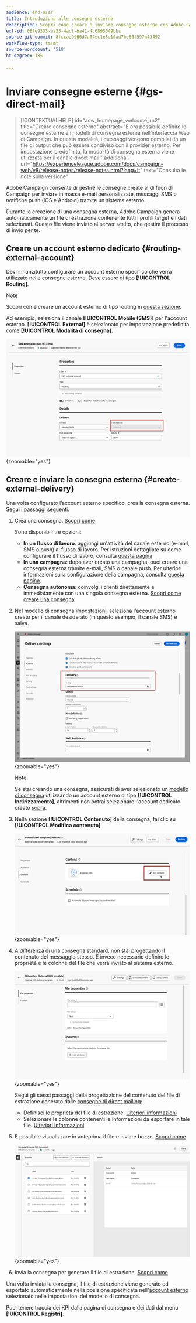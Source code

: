 ```yaml
---
audience: end-user
title: Introduzione alle consegne esterne
description: Scopri come creare e inviare consegne esterne con Adobe Campaign Web
exl-id: 08fe9333-aa35-4acf-ba41-4c6895049bbc
source-git-commit: 8fccae9906d7a04ec1e8e10ad7be60f597a43492
workflow-type: tm+mt
source-wordcount: '518'
ht-degree: 18%

---
```


# Inviare consegne esterne {#gs-direct-mail}

>[!CONTEXTUALHELP]
>id="acw_homepage_welcome_rn2"
>title="Creare consegne esterne"
>abstract="È ora possibile definire le consegne esterne e i modelli di consegna esterna nell’interfaccia Web di Campaign. In questa modalità, i messaggi vengono compilati in un file di output che può essere condiviso con il provider esterno. Per impostazione predefinita, la modalità di consegna esterna viene utilizzata per il canale direct mail."
>additional-url="https://experienceleague.adobe.com/docs/campaign-web/v8/release-notes/release-notes.html?lang=it" text="Consulta le note sulla versione"


Adobe Campaign consente di gestire le consegne create al di fuori di Campaign per inviare in massa e-mail personalizzate, messaggi SMS o notifiche push (iOS e Android) tramite un sistema esterno.

<!--The supported channels are Email, Mobile (SMS), and Push (iOs and Android).-->

Durante la creazione di una consegna esterna, Adobe Campaign genera automaticamente un file di estrazione contenente tutti i profili target e i dati selezionati. Questo file viene inviato al server scelto, che gestirà il processo di invio per te.

## Creare un account esterno dedicato {#routing-external-account}

Devi innanzitutto configurare un account esterno specifico che verrà utilizzato nelle consegne esterne. Deve essere di tipo **[!UICONTROL Routing]**.

>[!NOTE]
>
>Scopri come creare un account esterno di tipo routing in [questa sezione](../administration/external-account.md#routing).

Ad esempio, seleziona il canale **[!UICONTROL Mobile (SMS)]** per l&#39;account esterno. **[!UICONTROL External]** è selezionato per impostazione predefinita come **[!UICONTROL Modalità di consegna]**.

![](../administration/assets/external-account-delivery-mode.png){zoomable="yes"}

## Creare e inviare la consegna esterna {#create-external-delivery}

Una volta configurato l’account esterno specifico, crea la consegna esterna. Segui i passaggi seguenti.

1. Crea una consegna. [Scopri come](create-deliveries.md)

   Sono disponibili tre opzioni:

   * **In un flusso di lavoro**: aggiungi un&#39;attività del canale esterno (e-mail, SMS o push) al flusso di lavoro. Per istruzioni dettagliate su come configurare il flusso di lavoro, consulta [questa pagina](../workflows/gs-workflow-creation.md).
   * **In una campagna**: dopo aver creato una campagna, puoi creare una consegna esterna tramite e-mail, SMS o canale push. Per ulteriori informazioni sulla configurazione della campagna, consulta [questa pagina](../campaigns/gs-campaigns.md).
   * **Consegna autonoma**: coinvolgi i clienti direttamente e immediatamente con una singola consegna esterna. [Scopri come creare una consegna](../msg/gs-deliveries.md)

1. Nel modello di consegna [impostazioni](../advanced-settings/delivery-settings.md), seleziona l&#39;account esterno creato per il canale desiderato (in questo esempio, il canale SMS) e salva.

   ![](assets/external-delivery-routing.png){zoomable="yes"}

   >[!NOTE]
   >
   >Se stai creando una consegna, assicurati di aver selezionato un [modello di consegna](delivery-template.md) utilizzando un account esterno di tipo **[!UICONTROL Indirizzamento]**, altrimenti non potrai selezionare l&#39;account dedicato creato [sopra](#routing-external-account).

1. Nella sezione **[!UICONTROL Contenuto]** della consegna, fai clic su **[!UICONTROL Modifica contenuto]**.

   ![](assets/external-delivery-edit-content.png){zoomable="yes"}

1. A differenza di una consegna standard, non stai progettando il contenuto del messaggio stesso. È invece necessario definire le proprietà e le colonne del file che verrà inviato al sistema esterno.

   ![](assets/external-delivery-file-properties.png){zoomable="yes"}

   Segui gli stessi passaggi della progettazione del contenuto del file di estrazione generato dalle [consegne di direct mailing](../direct-mail/content-direct-mail.md):

   * Definisci le proprietà del file di estrazione. [Ulteriori informazioni](../direct-mail/content-direct-mail.md#properties)
   * Selezionare le colonne contenenti le informazioni da esportare in tale file. [Ulteriori informazioni](../direct-mail/content-direct-mail.md#content)

1. È possibile visualizzare in anteprima il file e inviare bozze<!--not in UI right now - to check-->. [Scopri come](../direct-mail/send-direct-mail.md#preview-dm)

   ![](assets/external-delivery-simulate.png){zoomable="yes"}

1. Invia la consegna per generare il file di estrazione. [Scopri come](../direct-mail/send-direct-mail.md#send-dm)

Una volta inviata la consegna, il file di estrazione viene generato ed esportato automaticamente nella posizione specificata nell&#39;[account esterno](../administration/external-account.md#create-ext-account) selezionato nelle impostazioni del modello di consegna.

Puoi tenere traccia dei KPI dalla pagina di consegna e dei dati dal menu **[!UICONTROL Registri]**.
